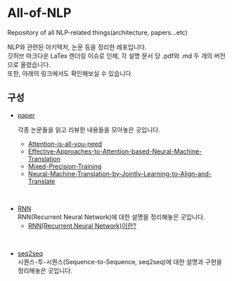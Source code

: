 # All-of-NLP
Repository of all NLP-related things(architecture, papers...etc)

NLP와 관련된 아키텍처, 논문 등을 정리한 레포입니다.  
깃허브 마크다운 LaTex 렌더링 이슈로 인헤, 각 설명 문서 당 .pdf와 .md 두 개의 버전으로 올렸습니다.  
또한, 아래의 링크에서도 확인해보실 수 있습니다.


## 구성

- [paper](./paper/)  

    각종 논문들을 읽고 리뷰한 내용들을 모아놓은 곳입니다.
    - [Attention-is-all-you-need](https://gbdai.tistory.com/46)
    - [Effective-Approaches-to-Attention-based-Neural-Machine-Translation](https://gbdai.tistory.com/45)
    - [Mixed-Precision-Training](https://gbdai.tistory.com/40)
    - [Neural-Machine-Translation-by-Jointly-Learning-to-Align-and-Translate](https://gbdai.tistory.com/44)  

<br>

- [RNN](./RNN/)  
RNN(Recurrent Neural Network)에 대한 설명을 정리해놓은 곳입니다.  
  - [RNN(Recurrent Neural Network)이란?](https://gbdai.tistory.com/43)   

  
<br>

- [seq2seq](./seq2seq/)  
시퀀스-투-시퀀스(Sequence-to-Sequence, seq2seq)에 대한 설명과 구현을 정리해놓은 곳입니다.


